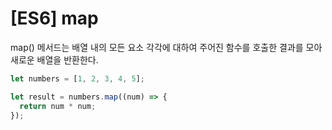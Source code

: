 # [ES6] map

map() 메서드는 배열 내의 모든 요소 각각에 대하여 주어진 함수를 호출한 결과를 모아 새로운 배열을 반환한다.

```js
let numbers = [1, 2, 3, 4, 5];

let result = numbers.map((num) => {
  return num * num;
});
```
